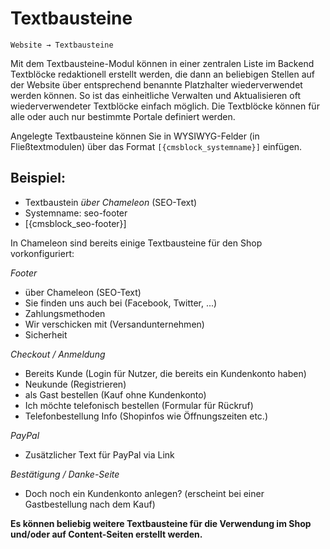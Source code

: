 # Textbausteine

```text
Website → Textbausteine
```

Mit dem Textbausteine-Modul können in einer zentralen Liste im Backend Textblöcke redaktionell erstellt werden, die dann an beliebigen Stellen auf der Website über entsprechend benannte Platzhalter wiederverwendet werden können. So ist das einheitliche Verwalten und Aktualisieren oft wiederverwendeter Textblöcke einfach möglich. Die Textblöcke können für alle oder auch nur bestimmte Portale definiert werden.

Angelegte Textbausteine können Sie in WYSIWYG-Felder \(in Fließtextmodulen\) über das Format `[{cmsblock_systemname}]` einfügen.

## Beispiel:

* Textbaustein _über Chameleon_ \(SEO-Text\)
* Systemname: seo-footer
* \[{cmsblock\_seo-footer}\]

In Chameleon sind bereits einige Textbausteine für den Shop vorkonfiguriert:

_Footer_

* über Chameleon \(SEO-Text\)
* Sie finden uns auch bei \(Facebook, Twitter, ...\)
* Zahlungsmethoden
* Wir verschicken mit \(Versandunternehmen\)
* Sicherheit

_Checkout / Anmeldung_

* Bereits Kunde \(Login für Nutzer, die bereits ein Kundenkonto haben\)
* Neukunde \(Registrieren\)
* als Gast bestellen \(Kauf ohne Kundenkonto\)
* Ich möchte telefonisch bestellen \(Formular für Rückruf\)
* Telefonbestellung Info \(Shopinfos wie Öffnungszeiten etc.\)

_PayPal_

* Zusätzlicher Text für PayPal via Link

_Bestätigung / Danke-Seite_

* Doch noch ein Kundenkonto anlegen? \(erscheint bei einer Gastbestellung nach dem Kauf\)

  
 **Es können beliebig weitere Textbausteine für die Verwendung im Shop und/oder auf Content-Seiten erstellt werden.**

